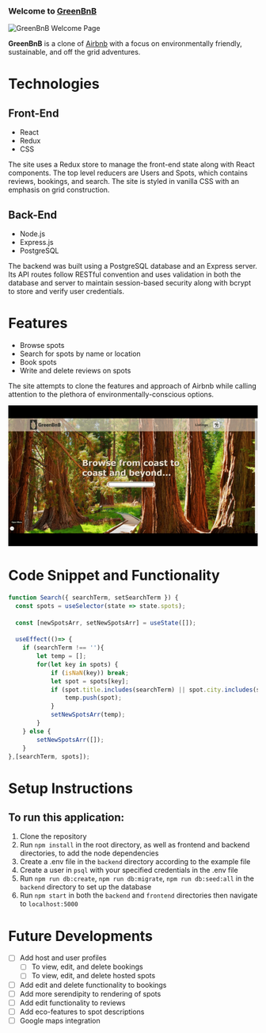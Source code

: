 ### Welcome to **[GreenBnB](https://green-bnb.herokuapp.com/welcome)**

![GreenBnB Welcome Page](./readme/welcome.gif)

**GreenBnB** is a clone of [Airbnb](https://airbnb.com/) with a focus on environmentally friendly, sustainable, and off the grid adventures.

# Technologies

## Front-End
- React
- Redux
- CSS

The site uses a Redux store to manage the front-end state along with React components. The top level reducers are Users and Spots, which contains reviews, bookings, and search. The site is styled in vanilla CSS with an emphasis on grid construction.

## Back-End
- Node.js
- Express.js
- PostgreSQL

The backend was built using a PostgreSQL database and an Express server. Its API routes follow RESTful convention and uses validation in both the database and server to maintain session-based security along with bcrypt to store and verify user credentials.

# Features
- Browse spots
- Search for spots by name or location
- Book spots
- Write and delete reviews on spots

The site attempts to clone the features and approach of Airbnb while calling attention to the plethora of environmentally-conscious options.

![GreenBnB Search](/readme/search.gif)

# Code Snippet and Functionality
```js
function Search({ searchTerm, setSearchTerm }) {
  const spots = useSelector(state => state.spots);

  const [newSpotsArr, setNewSpotsArr] = useState([]);

  useEffect(()=> {
    if (searchTerm !== ''){
        let temp = [];
        for(let key in spots) {
            if (isNaN(key)) break;
            let spot = spots[key];
            if (spot.title.includes(searchTerm) || spot.city.includes(searchTerm) || spot.state.includes(searchTerm)) {
                temp.push(spot);
            }
            setNewSpotsArr(temp);
        }
    } else {
        setNewSpotsArr([]);
    }
},[searchTerm, spots]);
```

# Setup Instructions

## To run this application:
1. Clone the repository
2. Run `npm install` in the root directory, as well as frontend and backend directories, to add the node dependencies
3. Create a .env file in the `backend` directory according to the example file
4. Create a user in `psql` with your specified credentials in the .env file
5. Run `npm run db:create`, `npm run db:migrate`, `npm run db:seed:all` in the `backend` directory to set up the database
6. Run `npm start` in both the `backend` and `frontend` directories then navigate to `localhost:5000`

# Future Developments
- [ ] Add host and user profiles
  - [ ] To view, edit, and delete bookings
  - [ ] To view, edit, and delete hosted spots
- [ ] Add edit and delete functionality to bookings
- [ ] Add more serendipity to rendering of spots
- [ ] Add edit functionality to reviews
- [ ] Add eco-features to spot descriptions
- [ ] Google maps integration

